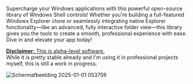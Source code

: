 Supercharge your Windows applications with this powerful open-source library of Windows Shell controls! Whether you're building a full-featured Windows Explorer clone or seamlessly integrating native Explorer functionality—like an advanced, fully interactive folder view—this library gives you the tools to create a smooth, professional experience with ease. Dive in and elevate your app today!

<ins>**Disclaimer:** This is alpha-level software.</ins>  
While it is pretty stable already and I'm using it in professional projects myself, this is still a work in progress.

![Schermafbeelding 2025-01-01 053759](https://github.com/user-attachments/assets/bc7bc7aa-9921-4e50-86e1-cf6cbaeee3ec)
